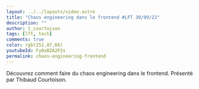 ```yaml
---
layout: ../../layouts/video.astro
title: "Chaos engineering dans le frontend #LFT 30/09/22"
description: ""
author: t_courtoison
tags: [lft, tech]
comments: true
color: rgb(251,87,66)
youtubeId: Fy0xBZA2P2s
permalink: chaos-engineering-frontend
---
```


Découvrez comment faire du chaos engineering dans le frontend.
Présenté par Thibaud Courtoison.
